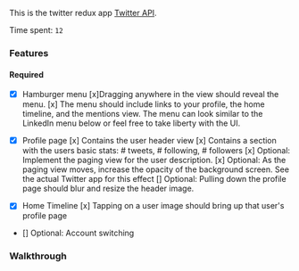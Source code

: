 
This is the twitter redux app [Twitter API](https://apps.twitter.com/).

Time spent: `12`

### Features

#### Required

- [x] Hamburger menu
   [x]Dragging anywhere in the view should reveal the menu.
   [x] The menu should include links to your profile, the home timeline, and the mentions view.
   The menu can look similar to the LinkedIn menu below or feel free to take liberty with the UI.

- [x] Profile page
    [x] Contains the user header view
    [x] Contains a section with the users basic stats: # tweets, # following, # followers
    [x] Optional: Implement the paging view for the user description.
    [x] Optional: As the paging view moves, increase the opacity of the background screen. See the actual Twitter app for this effect
    []  Optional: Pulling down the profile page should blur and resize the header image.


- [x] Home Timeline
   [x] Tapping on a user image should bring up that user's profile page

- [] Optional: Account switching


### Walkthrough


